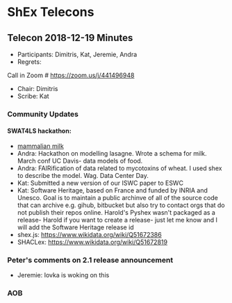 # ShEx Telecons

## Telecon 2018-12-19  Minutes

* Participants: Dimitris, Kat, Jeremie, Andra
* Regrets: 

Call in Zoom # https://zoom.us/j/441496948

* Chair: Dimitris
* Scribe: Kat

### Community Updates

#### SWAT4LS hackathon: 
* [mammalian milk](https://github.com/IC-FOODS/FoodShapes/tree/master/milk_shape)
* Andra: Hackathon  on modelling lasagne. Wrote a schema for milk. March conf UC Davis- data models of food.
* Andra: FAIRification of data related to mycotoxins of wheat. I used shex to describe the model. Wag. Data Center Day.
* Kat: Submitted a new version of our ISWC paper to ESWC
* Kat: Software Heritage, based on France and funded by INRIA and Unesco. Goal is to maintain a public archinve of all of the source code that can archive e.g. gihub, bitbucket but also try to contact orgs that do not publish their repos online.
Harold's Pyshex wasn't packaged as a release- Harold if you want to create a release- just let me know and I will add the Software Heritage release id
* shex.js: https://www.wikidata.org/wiki/Q51672386
* SHACLex: https://www.wikidata.org/wiki/Q51672819

### Peter's comments on 2.1 release announcement
* Jeremie: Iovka is woking on this

### AOB
